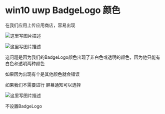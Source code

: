 # win10 uwp BadgeLogo 颜色

在我们应用上传应用商店，容易出现

![这里写图片描述](http://img.blog.csdn.net/20160605145214290)

![这里写图片描述](http://img.blog.csdn.net/20160605145237275)

这问题是因为我们的BadgeLogo颜色出现了非白色或透明的颜色，因为他只能有白色和透明两种颜色

如果因为出现有个是其他颜色就会错误

如果我们不需要进行 屏幕通知可以选择

![这里写图片描述](http://img.blog.csdn.net/20160605145256122)

不设置BadgeLogo


